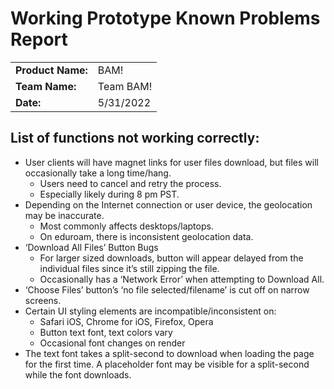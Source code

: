 # Working Prototype Known Problems Report
|                   |           |
|-------------------|-----------|
| **Product Name:** | BAM!      |
| **Team Name:**    | Team BAM! |
| **Date:**         | 5/31/2022 |

## List of functions not working correctly:
- User clients will have magnet links for user files download, but files will occasionally take a long time/hang.
  - Users need to cancel and retry the process.
  - Especially likely during 8 pm PST.
- Depending on the Internet connection or user device, the geolocation may be inaccurate.
  - Most commonly affects desktops/laptops.
  - On eduroam, there is inconsistent geolocation data.
- ‘Download All Files’ Button Bugs
  - For larger sized downloads, button will appear delayed from the individual files since it’s still zipping the file.
  - Occasionally has a ‘Network Error’ when attempting to Download All.
- ‘Choose Files’ button’s ‘no file selected/filename’ is cut off on narrow screens.
- Certain UI styling elements are incompatible/inconsistent on:
  - Safari iOS, Chrome for iOS, Firefox, Opera
  - Button text font, text colors vary
  - Occasional font changes on render
- The text font takes a split-second to download when loading the page for the first time.
  A placeholder font may be visible for a split-second while the font downloads.
